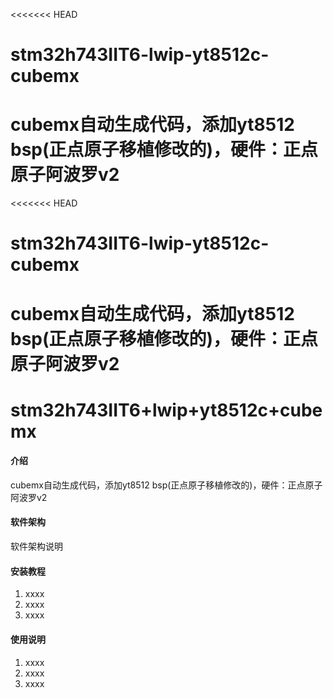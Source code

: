 <<<<<<< HEAD
# stm32h743IIT6-lwip-yt8512c-cubemx
cubemx自动生成代码，添加yt8512 bsp(正点原子移植修改的)，硬件：正点原子阿波罗v2
=======
<<<<<<< HEAD
# stm32h743IIT6-lwip-yt8512c-cubemx
cubemx自动生成代码，添加yt8512 bsp(正点原子移植修改的)，硬件：正点原子阿波罗v2
=======
# stm32h743IIT6+lwip+yt8512c+cubemx

#### 介绍
cubemx自动生成代码，添加yt8512 bsp(正点原子移植修改的)，硬件：正点原子阿波罗v2

#### 软件架构
软件架构说明


#### 安装教程

1.  xxxx
2.  xxxx
3.  xxxx

#### 使用说明

1.  xxxx
2.  xxxx
3.  xxxx

>>>>>>> 
